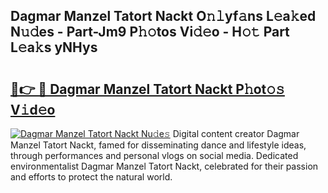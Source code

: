 ## Dagmar Manzel Tatort Nackt O𝚗𝚕yf𝚊ns L𝚎a𝚔ed N𝚞𝚍es - Part-Jm9 P𝚑𝚘tos Vi𝚍𝚎o - H𝚘𝚝 Part L𝚎a𝚔s yNHys

# <h2><a href="http://kf4km5d.oniu.top/?m=Dagmar+Manzel+Tatort+Nackt">🔗👉 🔴 Dagmar Manzel Tatort Nackt P𝚑ot𝚘𝚜 V𝚒d𝚎o</a></h2>

[![Dagmar Manzel Tatort Nackt Nu𝚍e𝚜](https://i.imgur.com/0qMVB7G.gif)](http://kf4km5d.oniu.top/?m=Dagmar+Manzel+Tatort+Nackt)
Digital content creator Dagmar Manzel Tatort Nackt, famed for disseminating dance and lifestyle ideas, through performances and personal vlogs on social media. Dedicated environmentalist Dagmar Manzel Tatort Nackt, celebrated for their passion and efforts to protect the natural world.  
